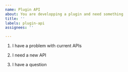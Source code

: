 ```yaml
---
name: Plugin API
about: You are developping a plugin and need something
title: ''
labels: plugin-api
assignees: ''

---
```


<!--

** Note on comparisons to tmux: Swarm is not, nor does it try to be, a tmux clone. While we appreciate that many people use it as a tmux alternative and are missing their favorite features - this is not what we do here. There are often native alternatives to tmux features that Swarm does differently. We would encourage you to look into those alternatives rather than try to make it work exactly like tmux. A good place to start would be our FAQ: https://swarm.dev/documentation/faq

We believe each program has its strengths and weaknesses, and hope that users would want to use Swarm for what it can do, rather than trying to make it behave like something it does not want to be. Thank you for understanding! **

-->

<!-- Please select the correct option and remove the unused ones. -->
1. I have a problem with current APIs

2. I need a new API

3. I have a question
